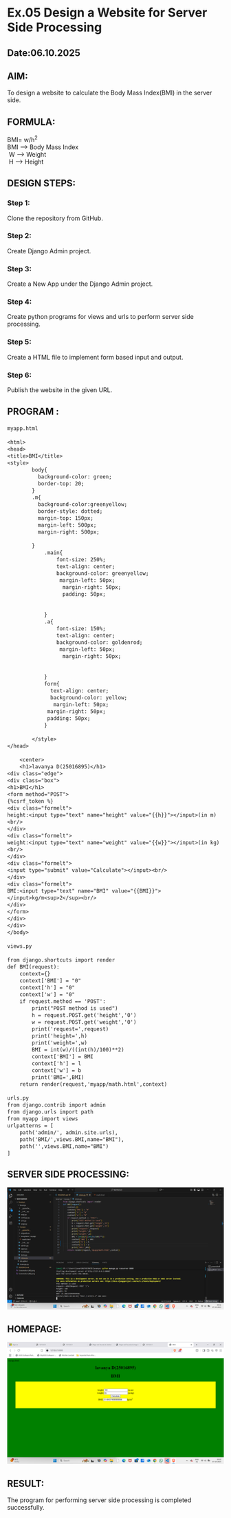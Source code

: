# Ex.05 Design a Website for Server Side Processing
## Date:06.10.2025

## AIM:
 To design a website to calculate the Body Mass Index(BMI) in the server side.

## FORMULA:
BMI= w/h<sup>2</sup>
<br> BMI --> Body Mass Index 
<br> W --> Weight
<br> H --> Height

## DESIGN STEPS:

### Step 1:
Clone the repository from GitHub.

### Step 2:
Create Django Admin project.

### Step 3:
Create a New App under the Django Admin project.

### Step 4:
Create python programs for views and urls to perform server side processing.

### Step 5:
Create a HTML file to implement form based input and output.

### Step 6:
Publish the website in the given URL.

## PROGRAM :
```
myapp.html

<html> 
<head> 
<title>BMI</title> 
<style>
        body{
          background-color: green;
          border-top: 20;
        }
        .m{
          background-color:greenyellow;
          border-style: dotted;
          margin-top: 150px;
          margin-left: 500px;
          margin-right: 500px;
          
        }
            .main{
                font-size: 250%;
                text-align: center;
                background-color: greenyellow;
                 margin-left: 50px;
                  margin-right: 50px;
                  padding: 50px;
                  
                  
            }
            .a{
                font-size: 150%;
                text-align: center;
                background-color: goldenrod;
                 margin-left: 50px;
                  margin-right: 50px;
                
                 
            }
            form{
              text-align: center;
              background-color: yellow;
               margin-left: 50px;
             margin-right: 50px;
             padding: 50px;
            }
           
        </style>
</head> 

    <center>
    <h1>lavanya D(25016895)</h1>
<div class="edge"> 
<div class="box"> 
<h1>BMI</h1> 
<form method="POST">
{%csrf_token %}
<div class="formelt"> 
height:<input type="text" name="height" value="{{h}}"></input>(in m)<br/> 
</div> 
<div class="formelt"> 
weight:<input type="text" name="weight" value="{{w}}"></input>(in kg)<br/> 
</div> 
<div class="formelt"> 
<input type="submit" value="Calculate"></input><br/> 
</div> 
<div class="formelt"> 
BMI:<input type="text" name="BMI" value="{{BMI}}"></input>kg/m<sup>2</sup><br/> 
</div>
</form>
</div>
</div> 
</body>

views.py

from django.shortcuts import render
def BMI(request): 
    context={} 
    context['BMI'] = "0" 
    context['h'] = "0" 
    context['w'] = "0" 
    if request.method == 'POST': 
        print("POST method is used")
        h = request.POST.get('height','0')
        w = request.POST.get('weight','0')
        print('request=',request) 
        print('height=',h) 
        print('weight=',w) 
        BMI = int(w)/((int(h)/100)**2)
        context['BMI'] = BMI 
        context['h'] = l
        context['w'] = b 
        print('BMI=',BMI) 
    return render(request,'myapp/math.html',context)

urls.py
from django.contrib import admin 
from django.urls import path 
from myapp import views 
urlpatterns = [ 
    path('admin/', admin.site.urls), 
    path('BMI/',views.BMI,name="BMI"),
    path('',views.BMI,name="BMI")
]
```
## SERVER SIDE PROCESSING:
![alt text](<Screenshot (50).png>)

## HOMEPAGE:
![alt text](<Screenshot (49).png>)

## RESULT:
The program for performing server side processing is completed successfully.
